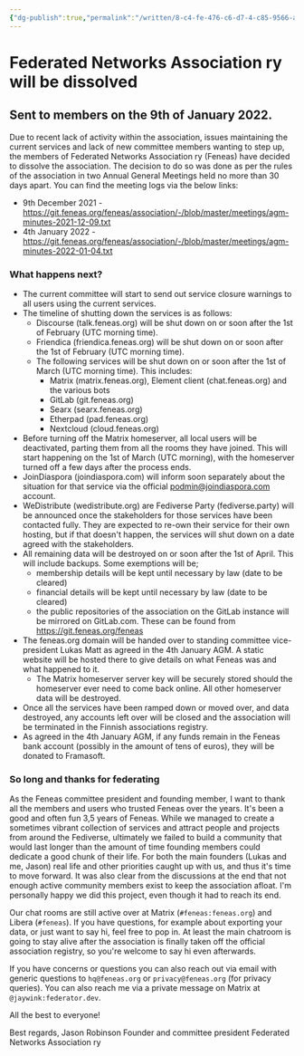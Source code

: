 ```yaml
---
{"dg-publish":true,"permalink":"/written/8-c4-fe-476-c6-d7-4-c85-9566-ad-93-ba-9-c4-c95/","dgHomeLink":true,"dgPassFrontmatter":false}
---
```


# Federated Networks Association ry will be dissolved

Sent to members on the 9th of January 2022.
---
Due to recent lack of activity within the association, issues maintaining the current services and lack of new committee members wanting to step up, the members of Federated Networks Association ry (Feneas) have decided to dissolve the association. The decision to do so was done as per the rules of the association in two Annual General Meetings held no more than 30 days apart. You can find the meeting logs via the below links:

* 9th December 2021 - https://git.feneas.org/feneas/association/-/blob/master/meetings/agm-minutes-2021-12-09.txt
* 4th January 2022 - https://git.feneas.org/feneas/association/-/blob/master/meetings/agm-minutes-2022-01-04.txt

### What happens next?

* The current committee will start to send out service closure warnings to all users using the current services.
* The timeline of shutting down the services is as follows:
  * Discourse (talk.feneas.org) will be shut down on or soon after the 1st of February (UTC morning time).
  * Friendica (friendica.feneas.org) will be shut down on or soon after the 1st of February (UTC morning time).
  * The following services will be shut down on or soon after the 1st of March (UTC morning time). This includes:
    * Matrix (matrix.feneas.org), Element client (chat.feneas.org) and the various bots
    * GitLab (git.feneas.org)
    * Searx (searx.feneas.org)
    * Etherpad (pad.feneas.org)
    * Nextcloud (cloud.feneas.org)
* Before turning off the Matrix homeserver, all local users will be deactivated, parting them from all the rooms they have joined. This will start happening on the 1st of March (UTC morning), with the homeserver turned off a few days after the process ends.
* JoinDiaspora (joindiaspora.com) will inform soon separately about the situation for that service via the official podmin@joindiaspora.com account.
* WeDistribute (wedistribute.org) are Fediverse Party (fediverse.party) will be announced once the stakeholders for those services have been contacted fully. They are expected to re-own their service for their own hosting, but if that doesn't happen, the services will shut down on a date agreed with the stakeholders.
* All remaining data will be destroyed on or soon after the 1st of April. This will include backups. Some exemptions will be;
  * membership details will be kept until necessary by law (date to be cleared)
  * financial details will be kept until necessary by law (date to be cleared)
  * the public repositories of the association on the GitLab instance will be mirrored on GitLab.com. These can be found from https://git.feneas.org/feneas
* The feneas.org domain will be handed over to standing committee vice-president Lukas Matt as agreed in the 4th January AGM. A static website will be hosted there to give details on what Feneas was and what happened to it.
  * The Matrix homeserver server key will be securely stored should the homeserver ever need to come back online. All other homeserver data will be destroyed.
* Once all the services have been ramped down or moved over, and data destroyed, any accounts left over will be closed and the association will be terminated in the Finnish associations registry.
* As agreed in the 4th January AGM, if any funds remain in the Feneas bank account (possibly in the amount of tens of euros), they will be donated to Framasoft.

### So long and thanks for federating

As the Feneas committee president and founding member, I want to thank all the members and users who trusted Feneas over the years. It's been a good and often fun 3,5 years of Feneas. While we managed to create a sometimes vibrant collection of services and attract people and projects from around the Fediverse, ultimately we failed to build a community that would last longer than the amount of time founding members could dedicate a good chunk of their life. For both the main founders (Lukas and me, Jason) real life and other priorities caught up with us, and thus it's time to move forward. It was also clear from the discussions at the end that not enough active community members exist to keep the association afloat. I'm personally happy we did this project, even though it had to reach its end.

Our chat rooms are still active over at Matrix (`#feneas:feneas.org`) and Libera (`#feneas`). If you have questions, for example about exporting your data, or just want to say hi, feel free to pop in. At least the main chatroom is going to stay alive after the association is finally taken off the official association registry, so you're welcome to say hi even afterwards.

If you have concerns or questions you can also reach out via email with generic questions to `hq@feneas.org` or `privacy@feneas.org` (for privacy queries). You can also reach me via a private message on Matrix at `@jaywink:federator.dev`.

All the best to everyone!

Best regards,
Jason Robinson
Founder and committee president
Federated Networks Association ry